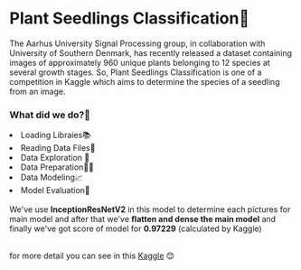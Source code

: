 # Plant Seedlings Classification🌱
The Aarhus University Signal Processing group, in collaboration with University of Southern Denmark, has recently released a dataset containing images of approximately 960 unique plants belonging to 12 species at several growth stages. So, Plant Seedlings Classification is one of a competition in Kaggle which aims to determine the species of a seedling from an image.
<h3> What did we do?🔎</h3>
<li> Loading Libraies📚 </li>
<li> Reading Data Files📁 </li>
<li> Data Exploration 🐣 </li>
<li> Data Preparation🤲🏻 </li>
<li> Data Modeling📈 </li>
<li> Model Evaluation🧪 </li>
<br> We've use <b>InceptionResNetV2</b> in this model to determine each pictures for main model and after that we've <b>flatten and dense the main model</b> and finally we've got score of model for <b>0.97229</b> (calculated by Kaggle)

<br>for more detail you can see in this <a href="https://www.kaggle.com/code/sirintornphachai/dsi206-plant-seedlings-classification)https://www.kaggle.com/code/sirintornphachai/dsi206-plant-seedlings-classification" >Kaggle</a> 😊
